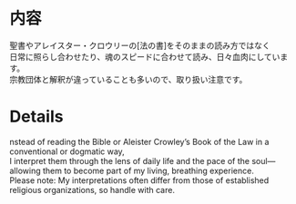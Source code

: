 # 内容
聖書やアレイスター・クロウリーの[法の書]をそのままの読み方ではなく\
日常に照らし合わせたり、魂のスピードに合わせて読み、日々血肉にしています。\
宗教団体と解釈が違っていることも多いので、取り扱い注意です。

# Details
nstead of reading the Bible or Aleister Crowley’s Book of the Law in a conventional or dogmatic way,\
I interpret them through the lens of daily life and the pace of the soul—allowing them to become part of my living, breathing experience.\
Please note: My interpretations often differ from those of established religious organizations, so handle with care.
